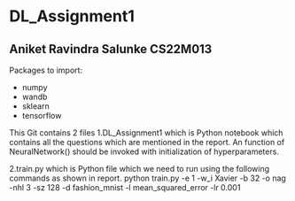 # DL_Assignment1

## Aniket Ravindra Salunke CS22M013
Packages to import:
- numpy
- wandb
- sklearn
- tensorflow

This Git contains 2 files
  1.DL_Assignment1 which is Python notebook which contains all the questions which are mentioned in the report.
    An function of NeuralNetwork() should be invoked with initialization of hyperparameters.
  
  2.train.py which is Python file which we need to run using the following commands as shown in report.
    python train.py -e 1 -w_i Xavier -b 32 -o nag -nhl 3 -sz 128 -d fashion_mnist -l mean_squared_error -lr 0.001
